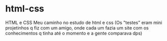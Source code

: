 # html-css
 HTML e CSS
Meu caminho no estudo de html e css
(Os "testes" eram mini projetinhos q fiz com um amigo, onde cada um fazia um site com os conhecimentos q tinha até o momento e a gente comparava dps)
